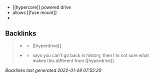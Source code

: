 - [[hypercore]] powered drive
- allows [[fuse mount]]
- 

## Backlinks

> - [](hyperbee.md)
>   - [[hyperdrive]]
>    
> - [](brig.md)
>   - says you can't go back in history, then I'm not sure what makes this different from [[hyperdrive]]

_Backlinks last generated 2022-01-28 07:55:20_
